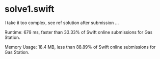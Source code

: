 # solve1.swift

I take it too complex, see ref solution after submission ...

Runtime: 676 ms, faster than 33.33% of Swift online submissions for Gas Station.

Memory Usage: 18.4 MB, less than 88.89% of Swift online submissions for Gas Station.
